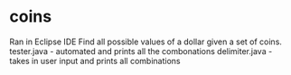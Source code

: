 # coins
Ran in Eclipse IDE
Find all possible values of a dollar given a set of coins.
tester.java - automated and prints all the combonations 
delimiter.java - takes in user input and prints all combinations
    
